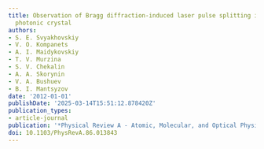 ```yaml
---
title: Observation of Bragg diffraction-induced laser pulse splitting in a linear
  photonic crystal
authors:
- S. E. Svyakhovskiy
- V. O. Kompanets
- A. I. Maidykovskiy
- T. V. Murzina
- S. V. Chekalin
- A. А. Skorynin
- V. A. Bushuev
- B. I. Mantsyzov
date: '2012-01-01'
publishDate: '2025-03-14T15:51:12.878420Z'
publication_types:
- article-journal
publication: '*Physical Review A - Atomic, Molecular, and Optical Physics*'
doi: 10.1103/PhysRevA.86.013843
---
```

